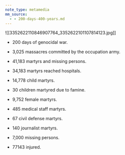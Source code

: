 ```yaml
---
note_type: metamedia
mm_source:
  - - 200-days-400-years.md
---
```


![[3352622110846907764_3352622101107814123.jpg]]

- 200 days of genocidal war.

- 3,025 massacres committed by the
occupation army.

- 41,183 martyrs and missing persons.
- 34,183 martyrs reached hospitals.

- 14,778 child martyrs.

- 30 children martyred due to famine.
- 9,752 female martyrs.

- 485 medical staff martyrs.

- 67 civil defense martyrs.

- 140 journalist martyrs.

- 7,000 missing persons.

- 77143 injured.

